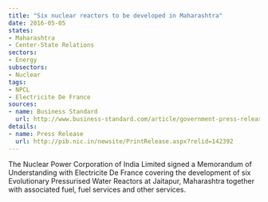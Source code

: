 ```yaml
---
title: "Six nuclear reactors to be developed in Maharashtra"
date: 2016-05-05
states:
- Maharashtra
- Center-State Relations
sectors:
- Energy
subsectors:
- Nuclear
tags:
- NPCL
- Electricite De France
sources:
- name: Business Standard
  url: http://www.business-standard.com/article/government-press-release/mou-with-france-on-jaitapur-nuclear-reactor-116042800734_1.html
details:
- name: Press Release
  url: http://pib.nic.in/newsite/PrintRelease.aspx?relid=142392
---
```


The Nuclear Power Corporation of India Limited signed a Memorandum of Understanding with Electricite De France covering the development of six Evolutionary Pressurised Water Reactors at Jaitapur, Maharashtra together with associated fuel, fuel services and other services.
